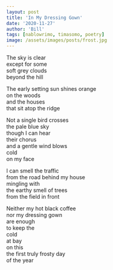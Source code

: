 ```yaml
---
layout: post
title: 'In My Dressing Gown'
date: '2020-11-27'
author: 'Bill'
tags: [nablowrimo, timasomo, poetry]
image: /assets/images/posts/frost.jpg
---
```


The sky is clear  
except for some  
soft grey clouds  
beyond the hill  

The early setting sun shines orange  
on the woods  
and the houses  
that sit atop the ridge  

Not a single bird crosses  
the pale blue sky  
though I can hear  
their chorus  
and a gentle wind blows  
cold  
on my face  

I can smell the traffic  
from the road behind my house  
mingling with  
the earthy smell of trees  
from the field in front  

Neither my hot black coffee  
nor my dressing gown  
are enough  
to keep the  
cold  
at bay  
on this  
the first truly frosty day  
of the year
